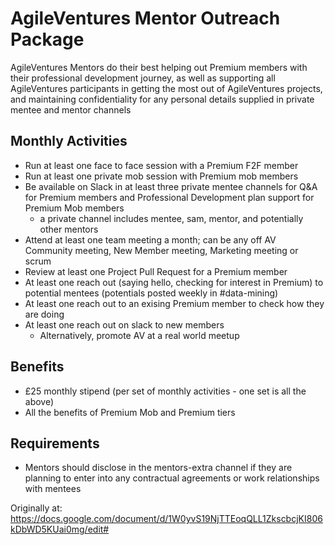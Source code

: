 AgileVentures Mentor Outreach Package
=====================================

AgileVentures Mentors do their best helping out Premium members with their professional development journey, as well as supporting all AgileVentures participants in getting the most out of AgileVentures projects, and maintaining confidentiality for any personal details supplied in private mentee and mentor channels


Monthly Activities
------------------

* Run at least one face to face session with a Premium F2F member 
* Run at least one private mob session with Premium mob members
* Be available on Slack in at least three private mentee channels for Q&A for Premium members and Professional Development plan support for Premium Mob members
  - a private channel includes mentee, sam, mentor, and potentially other mentors
* Attend at least one team meeting a month; can be any off AV Community meeting, New Member meeting, Marketing meeting or scrum
* Review at least one Project Pull Request for a Premium member
* At least one reach out (saying hello, checking for interest in Premium) to potential mentees (potentials posted weekly in #data-mining)
* At least one reach out to an exising Premium member to check how they are doing
* At least one reach out on slack to new members
  - Alternatively, promote AV at a real world meetup


Benefits
--------

* £25 monthly stipend (per set of monthly activities - one set is all the above)
* All the benefits of Premium Mob and Premium tiers

Requirements
------------

* Mentors should disclose in the mentors-extra channel if they are planning to enter into any contractual agreements or work relationships with mentees


Originally at: https://docs.google.com/document/d/1W0yvS19NjTTEoqQLL1ZkscbcjKI806kDbWD5KUai0mg/edit#
